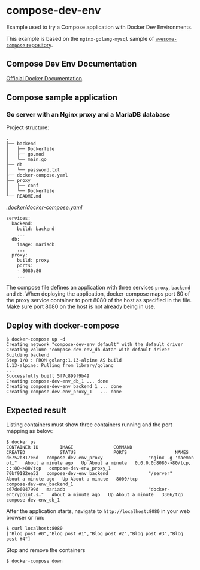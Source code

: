 # compose-dev-env
Example used to try a Compose application with Docker Dev Environments.

This example is based on the `nginx-golang-mysql` sample of [`awesome-compose` repository](https://github.com/docker/awesome-compose/).

## Compose Dev Env Documentation
[Official Docker Documentation]([https://github.com/docker/awesome-compose/](https://docs.docker.com/desktop/dev-environments/create-compose-dev-env/)).

## Compose sample application
### Go server with an Nginx proxy and a MariaDB database

Project structure:
```
.
├── backend
│   ├── Dockerfile
│   ├── go.mod
│   └── main.go
├── db
│   └── password.txt
├── docker-compose.yaml
├── proxy
│   ├── conf
│   └── Dockerfile
└── README.md
```

[_.docker/docker-compose.yaml_](.docker/docker-compose.yaml)
```
services:
  backend:
    build: backend
    ...
  db:
    image: mariadb
    ...
  proxy:
    build: proxy
    ports:
    - 8080:80
    ...
```
The compose file defines an application with three services `proxy`, `backend` and `db`.
When deploying the application, docker-compose maps port 80 of the proxy service container to port 8080 of the host as specified in the file.
Make sure port 8080 on the host is not already being in use.

## Deploy with docker-compose

```
$ docker-compose up -d
Creating network "compose-dev-env_default" with the default driver
Creating volume "compose-dev-env_db-data" with default driver
Building backend
Step 1/8 : FROM golang:1.13-alpine AS build
1.13-alpine: Pulling from library/golang
...
Successfully built 5f7c899f9b49
Creating compose-dev-env_db_1 ... done
Creating compose-dev-env_backend_1 ... done
Creating compose-dev-env_proxy_1   ... done
```

## Expected result

Listing containers must show three containers running and the port mapping as below:
```
$ docker ps
CONTAINER ID        IMAGE               COMMAND                  CREATED             STATUS              PORTS                  NAMES
d6752b317e6d   compose-dev-env_proxy                 "nginx -g 'daemon of…"   About a minute ago   Up About a minute   0.0.0.0:8080->80/tcp, :::80->80/tcp   compose-dev-env_proxy_1
70bf9182ea52   compose-dev-env_backend               "/server"                About a minute ago   Up About a minute   8000/tcp                            compose-dev-env_backend_1
c67de604799d   mariadb                               "docker-entrypoint.s…"   About a minute ago   Up About a minute   3306/tcp                            compose-dev-env_db_1
```

After the application starts, navigate to `http://localhost:8080` in your web browser or run:
```
$ curl localhost:8080
["Blog post #0","Blog post #1","Blog post #2","Blog post #3","Blog post #4"]
```

Stop and remove the containers
```
$ docker-compose down
```

